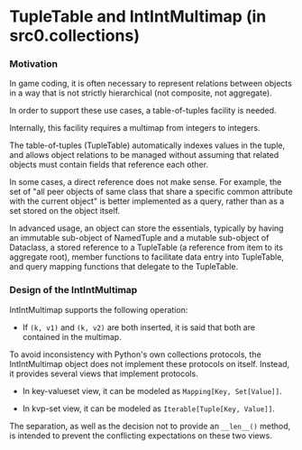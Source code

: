 # TupleTable and IntIntMultimap (in src0.collections)

### Motivation

In game coding, it is often necessary to represent relations between objects
in a way that is not strictly hierarchical (not composite, not aggregate).

In order to support these use cases, a table-of-tuples facility is needed.

Internally, this facility requires a multimap from integers to integers.

The table-of-tuples (TupleTable) automatically indexes values in the tuple,
and allows object relations to be managed without assuming that related
objects must contain fields that reference each other.

In some cases, a direct reference does not make sense. For example, the set
of "all peer objects of same class that share a specific common attribute
with the current object" is better implemented as a query, rather than as a
set stored on the object itself.

In advanced usage, an object can store the essentials, typically by having
an immutable sub-object of NamedTuple and a mutable sub-object of Dataclass,
a stored reference to a TupleTable (a reference from item to its aggregate
root), member functions to facilitate data entry into TupleTable, and query
mapping functions that delegate to the TupleTable.

### Design of the IntIntMultimap

IntIntMultimap supports the following operation:

 - If ```(k, v1)``` and ```(k, v2)``` are both inserted, it is said that
   both are contained in the multimap.

To avoid inconsistency with Python's own collections protocols,
the IntIntMultimap object does not implement these protocols on itself.
Instead, it provides several views that implement protocols.

 - In key-valueset view, it can be modeled as ```Mapping[Key, Set[Value]]```.

 - In kvp-set view, it can be modeled as ```Iterable[Tuple[Key, Value]]```.

The separation, as well as the decision not to provide an ```__len__()``` method,
is intended to prevent the conflicting expectations on these two views.
